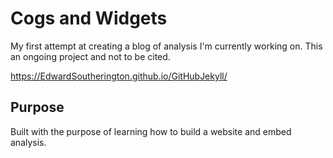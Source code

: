# Cogs and Widgets

My first attempt at creating a blog of analysis I'm currently working on. This an ongoing project and not to be cited.

https://EdwardSoutherington.github.io/GitHubJekyll/

## Purpose
Built with the purpose of learning how to build a website and embed analysis.
